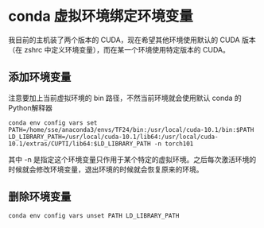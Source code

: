 # conda 虚拟环境绑定环境变量

我目前的主机装了两个版本的 CUDA，现在希望其他环境使用默认的 CUDA 版本（在 zshrc 中定义环境变量），而在某一个环境使用特定版本的 CUDA。

## 添加环境变量

注意要加上当前虚拟环境的 bin 路径，不然当前环境就会使用默认 conda 的 Python解释器

```
conda env config vars set PATH=/home/sse/anaconda3/envs/TF24/bin:/usr/local/cuda-10.1/bin:$PATH LD_LIBRARY_PATH=/usr/local/cuda-10.1/lib64:/usr/local/cuda-10.1/extras/CUPTI/lib64:$LD_LIBRARY_PATH -n torch101
```

其中 -n 是指定这个环境变量只作用于某个特定的虚拟环境。之后每次激活环境的时候就会修改环境变量，退出环境的时候就会恢复原来的环境。

## 删除环境变量

```
conda env config vars unset PATH LD_LIBRARY_PATH
```
